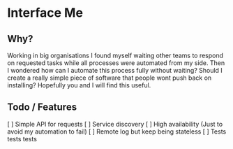 # Interface Me

## Why?

Working in big organisations I found myself waiting other teams to respond on requested tasks while all processes were automated from my side. Then I wondered how can I automate this process fully without waiting? Should I create a really simple piece of software that people wont push back on installing? Hopefully you and I will find this useful.

## Todo / Features

[ ] Simple API for requests
[ ] Service discovery
[ ] High availability (Just to avoid my automation to fail)
[ ] Remote log but keep being stateless
[ ] Tests tests tests